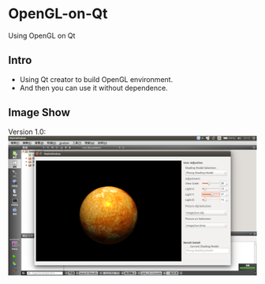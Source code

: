 # OpenGL-on-Qt
Using OpenGL on Qt
## Intro 
- Using Qt creator to build OpenGL environment.
- And then you can use it without dependence. 

## Image Show
Version 1.0:
![alt text][result_fig]

[result_fig]:https://github.com/kevinbird61/OpenGL-on-Qt/blob/master/Image/Result.png
